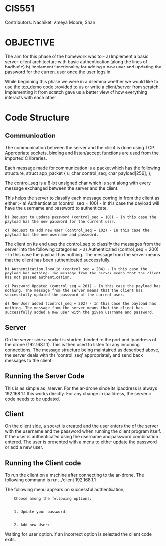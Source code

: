 CIS551
======
Contributors:
  Nachiket,
  Ameya Moore,
  Shan

OBJECTIVE
=========

The aim for this phase of the homework was to:-
	a) Implement a basic server-client architecture with basic authentication (along the lines of badbuf.c)
	b) Implement functionality for adding a new user and updating the password for the current user once the user logs in. 

While beginning this phase we were in a dilemma whether we would like to use the tcp_demo code provided to us or write a client/server from scratch. Implementing it from scratch gave us a better view of how everything interacts with each other. 

Code Structure
==============

Communication
-------------
The communication between the server and the client is done using TCP. Appropriate sockets, binding and listen/accept functions are used from the imported C libraries. 

Each message made for communication is a packet which has the following structure, 
struct app_packet
{
	u_char control_seq;
	char payload[256];
};

The control_seq is a 8-bit unsigned char which is sent along with every message exchanged between the server and the client. 

This helps the server to classify each message coming in from the client as either :-
	a) Authentication (control_seq = 100) - In this case the payload will have the username and password to authenticate.

	b) Request to update password (control_seq = 101) - In this case the payload has the new password for the current user. 

	c) Request to add new user (control_seq = 102) - In this case the payload has the new username and password. 

The client on its end uses the control_seq to classify the messages from the server into the following categories :- 
	a) Authenticated (control_seq = 200) - In this case the payload has nothing. The message from the server means that the client has been authenticated successfully. 

	b) Authentication Invalid (control_seq = 204) - In this case the payload has nothing. The message from the server means that the client has not passed authentication.

	c) Password Updated (control_seq = 201) - In this case the payload has nothing. The message from the server means that the client has successfully updated the password of the current user. 

	d) New User added (control_seq = 202) - In this case the payload has nothing. The message from the server means that the client has successfully added a new user with the given username and password. 

Server
------
On the server side a socket is started, binded to the port and ipaddress of the drone (192.168.1.1). This is then used to listen for any incoming connections. The message structure being maintained as described above, the server deals with the 'control_seq' appropriately and send back messages to the client. 

Running the Server Code
------------------------
This is as simple as ./server. For the ar-drone since its ipaddress is always 192.168.1.1 this works directly. For any change in ipaddress, the server.c code needs to be updated. 

Client
------
On the client side, a socket is created and the user enters the <ip-address> of the server with the username and the password when running the client program itself. If the user is authenticated using the username and password combination entered. The user is presented with a menu to either update the password or add a new user. 


Running the Client code
------------------------
To run the client on a machine after connecting to the ar-drone. The following command is run, 
./client 192.168.1.1 <username> <password> 

The following menu appears on successful authentication, 


		Choose among the following options:


		1. Update your password:


		2. Add new User:


Waiting for user option. If an incorrect option is selected the client code exits. 


